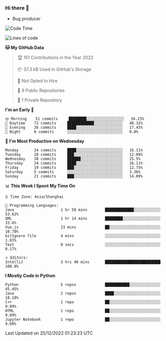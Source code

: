 ### Hi there 👋
* Bug producer
<!--START_SECTION:waka-->
![Code Time](http://img.shields.io/badge/Code%20Time-850%20hrs%207%20mins-blue)

![Lines of code](https://img.shields.io/badge/From%20Hello%20World%20I%27ve%20Written-34%20Thousand%20lines%20of%20code-blue)

**🐱 My GitHub Data** 

> 🏆 151 Contributions in the Year 2022
 > 
> 📦 37.3 kB Used in GitHub's Storage 
 > 
> 🚫 Not Opted to Hire
 > 
> 📜 9 Public Repositories 
 > 
> 🔑 1 Private Repository 
 > 
**I'm an Early 🐤** 

```text
🌞 Morning    51 commits     ████████░░░░░░░░░░░░░░░░░   34.23% 
🌆 Daytime    72 commits     ████████████░░░░░░░░░░░░░   48.32% 
🌃 Evening    26 commits     ████░░░░░░░░░░░░░░░░░░░░░   17.45% 
🌙 Night      0 commits      ░░░░░░░░░░░░░░░░░░░░░░░░░   0.0%

```
📅 **I'm Most Productive on Wednesday** 

```text
Monday       24 commits     ████░░░░░░░░░░░░░░░░░░░░░   16.11% 
Tuesday      18 commits     ███░░░░░░░░░░░░░░░░░░░░░░   12.08% 
Wednesday    38 commits     ██████░░░░░░░░░░░░░░░░░░░   25.5% 
Thursday     24 commits     ████░░░░░░░░░░░░░░░░░░░░░   16.11% 
Friday       19 commits     ███░░░░░░░░░░░░░░░░░░░░░░   12.75% 
Saturday     5 commits      ░░░░░░░░░░░░░░░░░░░░░░░░░   3.36% 
Sunday       21 commits     ███░░░░░░░░░░░░░░░░░░░░░░   14.09%

```


📊 **This Week I Spent My Time On** 

```text
⌚︎ Time Zone: Asia/Shanghai

💬 Programming Languages: 
Java                     1 hr 58 mins        █████████████░░░░░░░░░░░░   53.62% 
XML                      1 hr 14 mins        ████████░░░░░░░░░░░░░░░░░   33.6% 
Vue.js                   23 mins             ██░░░░░░░░░░░░░░░░░░░░░░░   10.78% 
GitIgnore file           4 mins              ░░░░░░░░░░░░░░░░░░░░░░░░░   1.83% 
Text                     0 secs              ░░░░░░░░░░░░░░░░░░░░░░░░░   0.17%

🔥 Editors: 
IntelliJ                 3 hrs 40 mins       █████████████████████████   100.0%

```

**I Mostly Code in Python** 

```text
Python                   5 repos             ███████████░░░░░░░░░░░░░░   45.45% 
Java                     2 repos             ████░░░░░░░░░░░░░░░░░░░░░   18.18% 
C++                      1 repo              ██░░░░░░░░░░░░░░░░░░░░░░░   9.09% 
HTML                     1 repo              ██░░░░░░░░░░░░░░░░░░░░░░░   9.09% 
Jupyter Notebook         1 repo              ██░░░░░░░░░░░░░░░░░░░░░░░   9.09%

```



 Last Updated on 25/12/2022 01:23:23 UTC
<!--END_SECTION:waka-->
